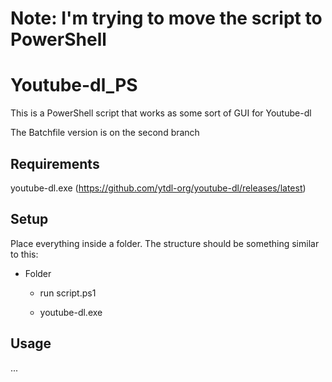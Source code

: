 #
# Note: I'm trying to move the script to PowerShell
#

# Youtube-dl_PS
This is a PowerShell script that works as some sort of GUI for Youtube-dl

The Batchfile version is on the second branch

## Requirements

youtube-dl.exe (https://github.com/ytdl-org/youtube-dl/releases/latest)

## Setup

Place everything inside a folder.
The structure should be something similar to this:

- Folder

  - run script.ps1

  - youtube-dl.exe

## Usage

...
